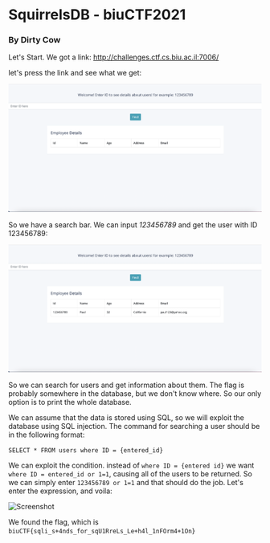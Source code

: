 # SquirrelsDB - biuCTF2021
### By Dirty Cow

Let's Start. We got a link: http://challenges.ctf.cs.biu.ac.il:7006/

let's press the link and see what we get:

![Screenshot](1.png) 

So we have a search bar. We can input *123456789* and get the user with ID 123456789:

![Screenshot](2.png) 

So we can search for users and get information about them. The flag is probably somewhere in the database, but we 
don't know where. So our only option is to print the whole database.

We can assume that the data is stored using SQL, so we will exploit the database using SQL injection. 
The command for searching a user should be in the following format:
```
SELECT * FROM users where ID = {entered_id}
```

We can exploit the condition. instead of ```where ID = {entered id}``` we want ```where ID = entered_id or 1=1```,
causing all of the users to be returned. 
So we can simply enter 
```123456789 or 1=1``` 
and that should do the job.
Let's enter the expression, and voila:

![Screenshot](3.png) 


We found the flag, which is ```biuCTF{sqli_s+4nds_for_sqU1RreLs_Le+h4l_1nFOrm4+1On}```
